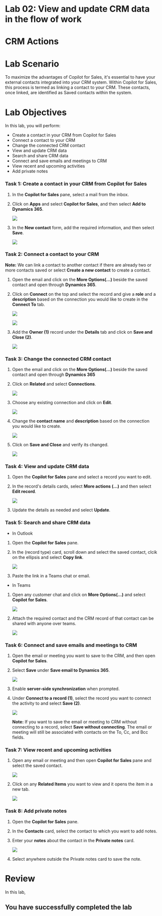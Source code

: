 # Lab 02: View and update CRM data in the flow of work

# CRM Actions

# Lab Scenario

To maximize the advantages of Copilot for Sales, it's essential to have your external contacts integrated into your CRM system. Within Copilot for Sales, this process is termed as linking a contact to your CRM. These contacts, once linked, are identified as Saved contacts within the system.

# Lab Objectives

In this lab, you will perform:

- Create a contact in your CRM from Copilot for Sales 
- Connect a contact to your CRM
- Change the connected CRM contact 
- View and update CRM data 
- Search and share CRM data
- Connect and save emails and meetings to CRM 
- View recent and upcoming activities
- Add private notes
  
### Task 1: Create a contact in your CRM from Copilot for Sales 

1. In the **Copilot for Sales** pane, select a mail from the inbox.

1. Click on **Apps** and select **Copilot for Sales**, and then select **Add to Dynamics 365**.

   ![](../media/dy-9.png)

1. In the **New contact** form, add the required information, and then select **Save**.
   
   ![](../media/dy-2-1.png)
   
### Task 2: Connect a contact to your CRM 

**Note:** We can link a contact to another contact if there are already two or more contacts saved or select **Create a new contact** to create a contact.

1. Open the email and click on the **More Options(...)** beside the saved contact and open through **Dynamics 365**.

1. Click on **Connect** on the top and select the record and give a **role** and a **description** based on the connection you would like to create in the **Connect To** tab.

   ![](../media/dy-2-2.png)

   ![](../media/dy-2-3.png)
   
1. Add the **Owner (1)** record under the **Details** tab and click on **Save and Close (2)**.

   ![](../media/dy-2-4.png)

### Task 3: Change the connected CRM contact 

1. Open the email and click on the **More Options(...)** beside the saved contact and open through **Dynamics 365**

1. Click on **Related** and select **Connections**.

   ![](../media/dy-2-8.png)
   
1. Choose any existing connection and click on **Edit**.

   ![](../media/dy-2-5.png)

1. Change the **contact name** and **description**  based on the connection you would like to create.

   ![](../media/dy-2-6.png)

1. Click on **Save and Close** and verify its changed.

   ![](../media/dy-2-7.png)

### Task 4: View and update CRM data 

1.	Open the **Copilot for Sales** pane and select a record you want to edit.

1.	In the record's details cards, select **More actions (...)** and then select **Edit record**.

      ![](../media/dy-2-18.png)

1.	Update the details as needed and select **Update**.

### Task 5: Search and share CRM data

- In Outlook

1.	Open the **Copilot for Sales** pane.

1.	In the (record type) card, scroll down and select the saved contact, clcik on the ellipsis and select **Copy link**.

      ![](../media/dy-2-17.png)

1.	Paste the link in a Teams chat or email.

- In Teams

1. Open any customer chat and click on **More Options(...)** and select **Copilot for Sales**.

   ![](../media/dy-14.png)

1. Attach the required contact and the CRM record of that contact can be shared with anyone over teams.

   ![](../media/dy-15.png)

### Task 6: Connect and save emails and meetings to CRM 

1.	Open the email or meeting you want to save to the CRM, and then open **Copilot for Sales**.

1.	Select **Save** under **Save email to Dynamics 365**.

      ![](../media/dy-2-10.png)

1. Enable **server-side synchronization** when prompted.

1.	Under **Connect to a record (1)**, select the record you want to connect the activity to and select **Save (2)**.

      ![](../media/dy-2-12.png)

      **Note:** If you want to save the email or meeting to CRM without connecting to a record, select **Save without connecting**. The email or meeting will still be associated with contacts on the To, Cc, and Bcc fields.

### Task 7: View recent and upcoming activities

1. Open any email or meeting and then open **Copilot for Sales** pane and select the saved contact.

      ![](../media/dy-2-13.png)

1. Click on any **Related Items** you want to view and it opens the item in a new tab.

      ![](../media/dy-2-14.png)

### Task 8: Add private notes

1.	Open the **Copilot for Sales** pane.

2.	In the **Contacts** card, select the contact to which you want to add notes.

3.	Enter your **notes** about the contact in the **Private notes** card.

      ![](../media/dy-2-15.png)

4.	Select anywhere outside the Private notes card to save the note.

# Review

In this lab,

## You have successfully completed the lab

